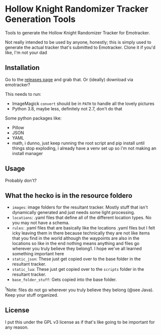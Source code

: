 # Hollow Knight Randomizer Tracker Generation Tools

Tools to generate the Hollow Knight Randomizer Tracker for Emotracker.

Not really intended to be used by anyone, honestly; this is simply used to
generate the actual tracker that's submitted to Emotracker. Clone it if you'd
like, I'm not your dad

## Installation

Go to the [releases page](https://github.com/qadan/hkr_3_fantallis/releases/latest) and grab that. Or (ideally) download via emotracker?

This needs to run:

* ImageMagick `convert` should be in `PATH` to handle all the lovely pictures
* Python 3.8, maybe less, definitely not 2.7, don't do that

Some python packages like:

* Pillow
* JSON
* YAML
* math, i dunno, just keep running the root script and pip install until things stop exploding, i already have a venv set up so i'm not making an install manager

## Usage

Probably don't?

## What the hecko is in the resource foldero

* `images`: image folders for the resultant tracker. Mostly stuff that isn't dynamically generated and just needs some light processing.
* `locations`: .yaml files that define all of the different location types. No you may not have a schema.
* `rules`: .yaml files that are basically like the locations .yaml files but I felt icky leaving them in there because technically they are not like items
that you find in the world although the waypoints are also in the locations so like in the end nothing means anything and files go wherever you truly believe they belong</sub>1</sub>. I hope we've all learned something important here
*  `static_json`: These just get copied over to the base folder in the resultant tracker.
* `static_lua`: These just get copied over to the `scripts` folder in the resultant tracker.
* `base_folder_stuff`: Gets copied into the base folder.

<sup>1</sup>Note: files do not go wherever you truly believe they belong (@see Java). Keep your stuff organized.

## License

I put this under the GPL v3 license as if that's like going to be important for
any reason.

